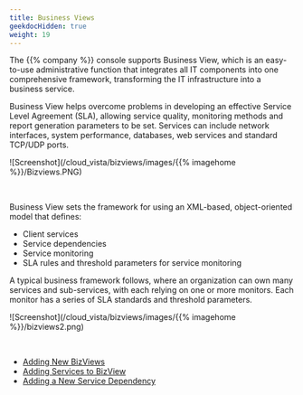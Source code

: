 ```yaml
---
title: Business Views
geekdocHidden: true
weight: 19
---
```



The {{% company %}} console supports Business View, which is an easy-to-use administrative function that integrates all IT components into one comprehensive framework, transforming the IT infrastructure into a business service.

Business View helps overcome problems in developing an effective Service Level Agreement (SLA), allowing service quality, monitoring methods and report generation parameters to be set. Services can include network interfaces, system performance, databases, web services and standard TCP/UDP ports.


![Screenshot](/cloud_vista/bizviews/images/{{% imagehome %}}/Bizviews.PNG)

&nbsp;


Business View sets the framework for using an XML-based, object-oriented model that defines:
* Client services
* Service dependencies
* Service monitoring
* SLA rules and threshold parameters for service monitoring

A typical business framework follows, where an organization can own many services and sub-services, with each relying on one or more monitors. Each monitor has a series of SLA standards and threshold parameters. 

![Screenshot](/cloud_vista/bizviews/images/{{% imagehome %}}/bizviews2.png)

&nbsp;

* <a href="/cloud_vista/bizviews/addbizview">Adding New BizViews</a>
* <a href="/cloud_vista/bizviews/addservice">Adding Services to BizView</a>
* <a href="/cloud_vista/bizviews/servicedependency">Adding a New Service Dependency</a>
